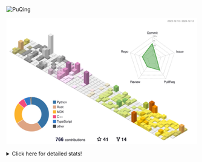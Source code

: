 ![PuQing](https://user-images.githubusercontent.com/27223114/171565019-9a56fae6-b08b-421f-99db-7e830da42371.png)

![](./profile-3d-contrib/profile-season-animate.svg)

<details>
<summary>Click here for detailed stats!</summary>

<!--START_SECTION:waka-->
![Lines of code](https://img.shields.io/badge/From%20Hello%20World%20I%27ve%20Written-1.5%20million%20lines%20of%20code-blue)

**🐱 My GitHub Data** 

> 📦 413.4 kB Used in GitHub's Storage 
 > 
> 🏆 736 Contributions in the Year 2024
 > 
> 🚫 Not Opted to Hire
 > 
> 📜 38 Public Repositories 
 > 
> 🔑 32 Private Repositories 
 > 
**I'm an Early 🐤** 

```text
🌞 Morning                613 commits         ██░░░░░░░░░░░░░░░░░░░░░░░   07.37 % 
🌆 Daytime                3620 commits        ███████████░░░░░░░░░░░░░░   43.49 % 
🌃 Evening                1919 commits        ██████░░░░░░░░░░░░░░░░░░░   23.06 % 
🌙 Night                  2171 commits        ███████░░░░░░░░░░░░░░░░░░   26.08 % 
```


📊 **This Week I Spent My Time On** 

```text
💬 Programming Languages: 
Rust                     8 hrs 28 mins       █████░░░░░░░░░░░░░░░░░░░░   19.11 % 
Browsing                 8 hrs 21 mins       █████░░░░░░░░░░░░░░░░░░░░   18.83 % 
Other                    5 hrs 19 mins       ███░░░░░░░░░░░░░░░░░░░░░░   12.02 % 
Fish Touching            4 hrs 24 mins       ██░░░░░░░░░░░░░░░░░░░░░░░   09.95 % 
Communicating            3 hrs 23 mins       ██░░░░░░░░░░░░░░░░░░░░░░░   07.63 % 

🔥 Editors: 
Chrome                   15 hrs 25 mins      █████████░░░░░░░░░░░░░░░░   34.80 % 
VS Code                  12 hrs 12 mins      ███████░░░░░░░░░░░░░░░░░░   27.53 % 
WeChat                   6 hrs 17 mins       ████░░░░░░░░░░░░░░░░░░░░░   14.18 % 
Zotero                   1 hr 55 mins        █░░░░░░░░░░░░░░░░░░░░░░░░   04.33 % 
Terminal                 1 hr 52 mins        █░░░░░░░░░░░░░░░░░░░░░░░░   04.23 % 

💻 Operating System: 
Mac                      33 hrs 24 mins      ███████████████████░░░░░░   75.34 % 
WSL                      9 hrs 30 mins       █████░░░░░░░░░░░░░░░░░░░░   21.45 % 
Linux                    1 hr 25 mins        █░░░░░░░░░░░░░░░░░░░░░░░░   03.20 % 
```


<!--END_SECTION:waka-->
</details>
